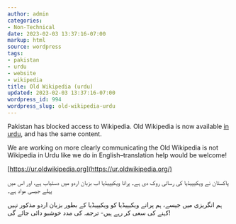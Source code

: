 ```yaml
---
author: admin
categories:
- Non-Technical
date: 2023-02-03 13:37:16-07:00
markup: html
source: wordpress
tags:
- pakistan
- urdu
- website
- wikipedia
title: Old Wikipedia (urdu)
updated: 2023-02-03 13:37:16-07:00
wordpress_id: 994
wordpress_slug: old-wikipedia-urdu
---
```

Pakistan has blocked access to Wikipedia. Old Wikipedia is now available [in urdu](https://ur.oldwikipedia.org/), and has the same content.

We are working on more clearly communicating the Old Wikipedia is not Wikipedia in Urdu like we do in English–translation help would be welcome!

[https://ur.oldwikipedia.org](https://ur.oldwikipedia.org/)

پاکستان نے ویکیپیڈیا کی رسائی روک دی ہے۔ پرانا ویکیپیڈیا اب بزبان اردو میں دستیاب ہے، اور اس میں پہلے جیسی مواد ہے۔

ہم انگریزی میں جیسے، ہم پرانے ویکیپیڈیا کو ویکیپیڈیا کے بطور بزبان اردو مذکور نہیں کہنے کی سعی کر رہے ہیں- ترجمہ کی مدد خوشبو دائی جائے گی!
